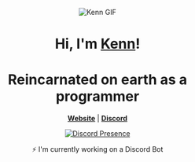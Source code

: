 <p align="center">
  <img src="https://media.discordapp.net/attachments/1130456683492163585/1134816327035527280/3ec146be85c2e2eb5ae4e65919d2a355.gif" alt="Kenn GIF">
</p>



<h1 align="center">Hi, I'm <a href="https://github.com/ChristopherRobi">Kenn</a>!</h1>
<h1 align="center">Reincarnated on earth as a programmer</h1>

<p align="center">
  <strong><a href="https://github.com/ChristopherRobi7">Website</a></strong> |
  <strong><a href="https://discord.com/users/1067109622214832191">Discord</a></strong> 
</p>

<div align="center">
  <a href="https://discord.com/users/1067109622214832191">
    <img src="https://lanyard.cnrad.dev/api/1067109622214832191" alt="Discord Presence" />
  </a>
</div>


<p align="center">⚡ I'm currently working on a Discord Bot </p>



<!--
**exploitt1337/exploitt1337** is a ✨ _special_ ✨ repository because its `README.md` (this file) appears on your GitHub profile.

Here are some ideas to get you started:

- 🔭 I’m currently working on ...
- 🌱 I’m currently learning ...
- 👯 I’m looking to collaborate on ...
- 🤔 I’m looking for help with ...
- 💬 Ask me about ...
- 📫 How to reach me: ...
- 😄 Pronouns: ...
- ⚡ Fun fact: ...
-->
